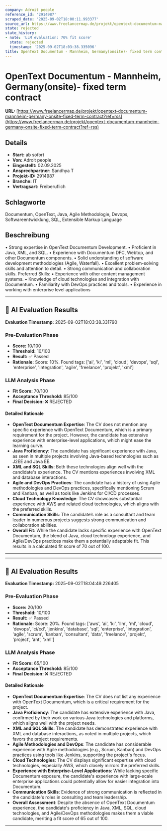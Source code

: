 ```yaml
---
company: Adroit people
reference_id: '2914987'
scraped_date: '2025-09-02T18:00:11.993377'
source_url: https://www.freelancermap.de/projekt/opentext-documentum-mannheim-germany-onsite-fixed-term-contract?ref=rss
state: rejected
state_history:
- note: 'LLM evaluation: 70% fit score'
  state: rejected
  timestamp: '2025-09-02T18:03:38.335096'
title: OpenText Documentum - Mannheim, Germany(onsite)- fixed term contract
---
```



# OpenText Documentum - Mannheim, Germany(onsite)- fixed term contract
**URL:** [https://www.freelancermap.de/projekt/opentext-documentum-mannheim-germany-onsite-fixed-term-contract?ref=rss](https://www.freelancermap.de/projekt/opentext-documentum-mannheim-germany-onsite-fixed-term-contract?ref=rss)
## Details
- **Start:** ab sofort
- **Von:** Adroit people
- **Eingestellt:** 02.09.2025
- **Ansprechpartner:** Sandhya T
- **Projekt-ID:** 2914987
- **Branche:** IT
- **Vertragsart:** Freiberuflich

## Schlagworte
Documentum, OpenText, Java, Agile Methodologie, Devops, Softwareentwicklung, SQL, Extensible Markup Language

## Beschreibung
• Strong expertise in OpenText Documentum Development.
• Proficient in Java, XML, and SQL.
• Experience with Documentum DFC, Webtop, and other Documentum components.
• Solid understanding of software development methodologies (Agile, Waterfall).
• Excellent problem-solving skills and attention to detail.
• Strong communication and collaboration skills.
Preferred Skills:
• Experience with other content management systems.
• Knowledge of cloud technologies and integration with Documentum.
• Familiarity with DevOps practices and tools.
• Experience in working with enterprise level applications

---

## 🤖 AI Evaluation Results

**Evaluation Timestamp:** 2025-09-02T18:03:38.331790

### Pre-Evaluation Phase
- **Score:** 10/100
- **Threshold:** 10/100
- **Result:** ✅ Passed
- **Rationale:** Score: 10%. Found tags: ['ai', 'ki', 'ml', 'cloud', 'devops', 'sql', 'enterprise', 'integration', 'agile', 'freelance', 'projekt', 'xml']

### LLM Analysis Phase
- **Fit Score:** 70/100
- **Acceptance Threshold:** 85/100
- **Final Decision:** ❌ REJECTED

#### Detailed Rationale
- **OpenText Documentum Expertise**: The CV does not mention any specific experience with OpenText Documentum, which is a primary requirement for the project. However, the candidate has extensive experience with enterprise-level applications, which might ease the learning curve.
- **Java Proficiency**: The candidate has significant experience with Java, as seen in multiple projects involving Java-based technologies such as J2EE and Java EE.
- **XML and SQL Skills**: Both these technologies align well with the candidate's experience. The CV mentions experiences involving XML and database interactions.
- **Agile and DevOps Practices**: The candidate has a history of using Agile methodologies and DevOps practices, specifically mentioning Scrum and Kanban, as well as tools like Jenkins for CI/CD processes.
- **Cloud Technology Knowledge**: The CV showcases substantial experience with AWS and related cloud technologies, which aligns with the preferred skills.
- **Communication Skills**: The candidate’s role as a consultant and team leader in numerous projects suggests strong communication and collaboration abilities.
- **Overall Fit**: While the candidate lacks specific experience with OpenText Documentum, the blend of Java, cloud technology experience, and Agile/DevOps practices make them a potentially adaptable fit. This results in a calculated fit score of 70 out of 100.

---


---

## 🤖 AI Evaluation Results

**Evaluation Timestamp:** 2025-09-02T18:04:49.226405

### Pre-Evaluation Phase
- **Score:** 20/100
- **Threshold:** 10/100
- **Result:** ✅ Passed
- **Rationale:** Score: 20%. Found tags: ['aws', 'ai', 'ki', 'llm', 'ml', 'cloud', 'devops', 'ci/cd', 'jenkins', 'database', 'sql', 'enterprise', 'integration', 'agile', 'scrum', 'kanban', 'consultant', 'data', 'freelance', 'projekt', 'project', 'ant', 'xml']

### LLM Analysis Phase
- **Fit Score:** 65/100
- **Acceptance Threshold:** 85/100
- **Final Decision:** ❌ REJECTED

#### Detailed Rationale
- **OpenText Documentum Expertise**: The CV does not list any experience with OpenText Documentum, which is a critical requirement for the project.
- **Java Proficiency**: The candidate has extensive experience with Java, confirmed by their work on various Java technologies and platforms, which aligns well with the project needs.
- **XML and SQL Skills**: The candidate has demonstrated experience with XML and database interactions, as noted in multiple projects, which favors the project requirements.
- **Agile Methodologies and DevOps**: The candidate has considerable experience with Agile methodologies (e.g., Scrum, Kanban) and DevOps practices using tools like Jenkins, supporting the project's focus.
- **Cloud Technologies**: The CV displays significant expertise with cloud technologies, especially AWS, which closely mirrors the preferred skills.
- **Experience with Enterprise-Level Applications**: While lacking specific Documentum exposure, the candidate's experience with large-scale enterprise applications could potentially allow for easier integration into Documentum.
- **Communication Skills**: Evidence of strong communication is reflected in the candidate's roles in consulting and team leadership.
- **Overall Assessment**: Despite the absence of OpenText Documentum experience, the candidate's proficiency in Java, XML, SQL, cloud technologies, and Agile/DevOps methodologies makes them a viable candidate, meriting a fit score of 65 out of 100.

---
